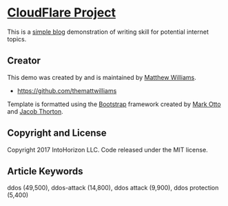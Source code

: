 # [CloudFlare Project](http://blog.williams.fyi/cloudflare/)

This is a [simple blog](http://blog.williams.fyi/cloudflare/) demonstration of writing skill for potential internet topics.

## Creator

This demo was created by and is maintained by [Matthew Williams](https://www.linkedin.com/in/matthewmwilliams/).

* https://github.com/themattwilliams

Template is formatted using the [Bootstrap](http://getbootstrap.com/) framework created by [Mark Otto](https://twitter.com/mdo) and [Jacob Thorton](https://twitter.com/fat).

## Copyright and License

Copyright 2017 IntoHorizon LLC. Code released under the MIT license.

## Article Keywords

ddos (49,500), ddos-attack (14,800), ddos attack (9,900),  ddos protection (5,400)
